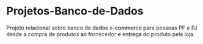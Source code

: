 # Projetos-Banco-de-Dados

Projeto relacional sobre banco de dados e-commerce para pessoas PF e PJ desde a compra de produtos ao fornecedor e entrega do produto pela loja.
